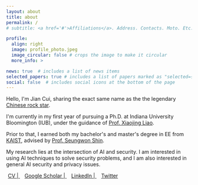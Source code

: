 ```yaml
---
layout: about
title: about
permalink: /
# subtitle: <a href='#'>Affiliations</a>. Address. Contacts. Moto. Etc.

profile:
  align: right
  image: profile_photo.jpeg
  image_circular: false # crops the image to make it circular
  more_info: >

news: true  # includes a list of news items
selected_papers: true # includes a list of papers marked as "selected={true}"
social: false  # includes social icons at the bottom of the page
---
```


Hello, I'm Jian Cui, sharing the exact same name as the the legendary [Chinese rock star](https://en.wikipedia.org/wiki/Cui_Jian).

I'm currently in my first year of pursuing a Ph.D. at Indiana University Bloomington (IUB), under the guidance of [Prof. Xiaojing Liao](https://xiaojingliao.com).

Prior to that, I earned both my bachelor's and master's degree in EE from [KAIST](https://kaist.ac.kr/en/), advised by [Prof. Seungwon Shin](https://nss.kaist.ac.kr).

My research lies at the intersection of AI and security. I am interested in using AI techniques to solve security problems, and I am also interested in general AI security and privacy issues.

<a href="../assets/pdf/CV_Jian.pdf" style="margin-right:.5rem"><i class="fa-regular fa-file" style="margin-right:.3rem"></i>CV | </a>
<a href="https://scholar.google.com/citations?user=_nZtGvYAAAAJ&hl=en&oi=ao"  target="_blank" style="margin-right:.5rem" ><i class="fa fa-graduation-cap" style="margin-right:.3rem"></i>Google Scholar | </a>
<a href="https://www.linkedin.com/in/jian-cui-8638ab194/" target="_blank" style="margin-right:.5rem"><i class="fab fa-linkedin-in" style="margin-right:.3rem"></i>LinkedIn | </a>
<a href="https://twitter.com/cuijian0819" target="_blank" style="margin-right:.5rem" ><i class="fab fa-twitter" style="margin-right:.3rem"></i>Twitter</a>